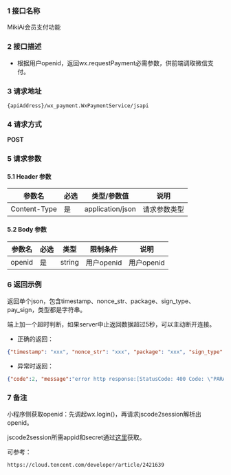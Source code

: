 ### 1 接口名称

MikiAi会员支付功能

### 2 接口描述

- 根据用户openid，返回wx.requestPayment必需参数，供前端调取微信支付。

### 3 请求地址

`{apiAddress}/wx_payment.WxPaymentService/jsapi`

### 4 请求方式

**POST**

### 5 请求参数

#### 5.1 Header 参数

| 参数名       | 必选 | 类型/参数值      | 说明         |
| ------------ | ---- | ---------------- | ------------ |
| Content-Type | 是   | application/json | 请求参数类型 |

#### 5.2 Body 参数


| 参数名   | 必选 | 类型   | 限制条件        | 说明     |
| ------- | --- | ------ | ----------- | -------- |
| openid   | 是   | string | 用户openid | 用户openid |

### 6 返回示例

返回单个json，包含timestamp、nonce_str、package、sign_type、pay_sign，类型都是字符串。

端上加一个超时判断，如果server中止返回数据超过5秒，可以主动断开连接。

* 正确的返回：
``` json
{"timestamp": "xxx", "nonce_str": "xxx", "package": "xxx", "sign_type": "xxx", "pay_sign": "xxx"}
```

* 异常时返回：
``` json
{"code":2, "message":"error http response:[StatusCode: 400 Code: \"PARAM_ERROR\"\nMessage: 无效的openid\nHeader:\n - Keep-Alive=[timeout=8]\n - Wechatpay-Signature=[GhC8K0SAh3LL+BGzKNMX8Kme+CAWPy2mECYXxWNft7uVoLRnP6ZYnr1+gWYLmRJy4ZhFDks5efvlvQJam4P6gDD7epTv8FuYrtTttioWt0tqNb77yR14bgPV/+OpJupsr6poCLE0sK3UVx1sb+w8ZCdOJIpLN2MeGrBu5V5VISgN3kVrkB6YV719DqnO9iouFYAgUOyfZFoRfirrXXt5cYxwI+eDQjqxYIPg2vGqfiMnYN5ASKXqp8ZyUr5UKK8gcOclwTZ2+yiCbtP5U3hN5AbnaBqP9NcCXEErk7PA6tR65fsShgdwQIMbFY+8bLU9SIyLqOgPz+WzlO52ylKKfg==]\n - Date=[Sun, 16 Jun 2024 03:22:19 GMT]\n - Server=[nginx]\n - Cache-Control=[no-cache, must-revalidate]\n - X-Content-Type-Options=[nosniff]\n - Wechatpay-Nonce=[6f9b2836d332728cbd95876633ceadad]\n - Wechatpay-Signature-Type=[WECHATPAY2-SHA256-RSA2048]\n - Content-Length=[50]\n - Connection=[keep-alive]\n - Request-Id=[08EBB4B9B306108F0118C6D68C5820A3B70628ABA801-268501090]\n - Content-Language=[zh-CN]\n - Wechatpay-Timestamp=[1718508139]\n - Wechatpay-Serial=[410E54A85BB8DD71B8EFEE94139AD17CD465EF0D]\n - Content-Type=[application/json; charset=utf-8]]", "details":[]}
```

### 7 备注

小程序侧获取openid：先调起wx.login()，再请求jscode2session解析出openid。

jscode2session所需appid和secret通过[这里]([20240419]加密串.md)获取。

可参考：
```
https://cloud.tencent.com/developer/article/2421639
```
